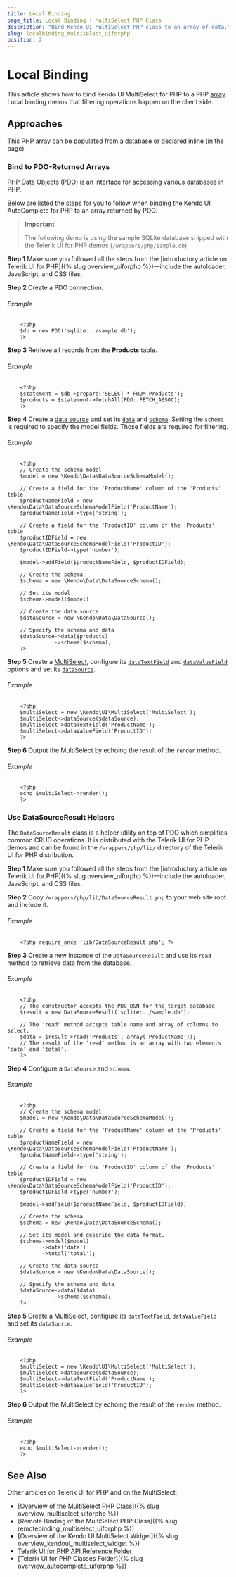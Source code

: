 ```yaml
---
title: Local Binding
page_title: Local Binding | MultiSelect PHP Class
description: "Bind Kendo UI MultiSelect PHP class to an array of data."
slug: localbinding_multiselect_uiforphp
position: 2
---
```


# Local Binding

This article shows how to bind Kendo UI MultiSelect for PHP to a PHP [array](http://php.net/manual/en/language.types.array.php). Local binding means that filtering operations happen on the client side.

## Approaches

This PHP array can be populated from a database or declared inline (in the page).

### Bind to PDO-Returned Arrays

[PHP Data Objects (PDO)](http://www.php.net/manual/en/intro.pdo.php) is an interface for accessing various databases in PHP.

Below are listed the steps for you to follow when binding the Kendo UI AutoComplete for PHP to an array returned by PDO.

> **Important**
>
> The following demo is using the sample SQLite database shipped with the Telerik UI for PHP demos (`/wrappers/php/sample.db`).

**Step 1** Make sure you followed all the steps from the [introductory article on Telerik UI for PHP]({% slug overview_uiforphp %})&mdash;include the autoloader, JavaScript, and CSS files.

**Step 2** Create a PDO connection.

###### Example

        <?php
        $db = new PDO('sqlite:../sample.db');
        ?>

**Step 3** Retrieve all records from the **Products** table.

###### Example

        <?php
        $statement = $db->prepare('SELECT * FROM Products');
        $products = $statement->fetchAll(PDO::FETCH_ASSOC);
        ?>

**Step 4** Create a [data source](/api/php/Kendo/Data/DataSource) and set its [`data`](/api/php/Kendo/Data/DataSource#data) and [`schema`](/api/php/Kendo/Data/DataSource#schema). Setting the `schema` is required to specify the model fields. Those fields are required for filtering.

###### Example

        <?php
        // Create the schema model
        $model = new \Kendo\Data\DataSourceSchemaModel();

        // Create a field for the 'ProductName' column of the 'Products' table
        $productNameField = new \Kendo\Data\DataSourceSchemaModelField('ProductName');
        $productNameField->type('string');

        // Create a field for the 'ProductID' column of the 'Products' table
        $productIDField = new \Kendo\Data\DataSourceSchemaModelField('ProductID');
        $productIDField->type('number');

        $model->addField($productNameField, $productIDField);

        // Create the schema
        $schema = new \Kendo\Data\DataSourceSchema();

        // Set its model
        $schema->model($model)

        // Create the data source
        $dataSource = new \Kendo\Data\DataSource();

        // Specify the schema and data
        $dataSource->data($products)
                   ->schema($schema);
        ?>

**Step 5** Create a [MultiSelect](/api/php/Kendo/UI/MultiSelect), configure its [`dataTextField`](/api/php/Kendo/UI/MultiSelect#datatextfield) and [`dataValueField`](/api/php/Kendo/UI/MultiSelect#datavaluefield) options and set its [`dataSource`](/api/php/Kendo/UI/MultiSelect#datasource).

###### Example

        <?php
        $multiSelect = new \Kendo\UI\MultiSelect('MultiSelect');
        $multiSelect->dataSource($dataSource);
        $multiSelect->dataTextField('ProductName');
        $multiSelect->dataValueField('ProductID');
        ?>

**Step 6** Output the MultiSelect by echoing the result of the `render` method.

###### Example

        <?php
        echo $multiSelect->render();
        ?>

### Use DataSourceResult Helpers

The `DataSourceResult` class is a helper utility on top of PDO which simplifies common CRUD operations. It is distributed with the Telerik UI for PHP demos and can be found in the `/wrappers/php/lib/` directory of the Telerik UI for PHP distribution.

**Step 1** Make sure you followed all the steps from the [introductory article on Telerik UI for PHP]({% slug overview_uiforphp %})&mdash;include the autoloader, JavaScript, and CSS files.

**Step 2** Copy `/wrappers/php/lib/DataSourceResult.php` to your web site root and include it.

###### Example

        <?php require_once 'lib/DataSourceResult.php'; ?>

**Step 3** Create a new instance of the `DataSourceResult` and use its `read` method to retrieve data from the database.

###### Example

        <?php
        // The constructor accepts the PDO DSN for the target database
        $result = new DataSourceResult('sqlite:../sample.db');

        // The 'read' method accepts table name and array of columns to select.
        $data = $result->read('Products', array('ProductName'));
        // The result of the 'read' method is an array with two elements 'data' and 'total'.
        ?>

**Step 4** Configure a `DataSource` and `schema`.

###### Example

        <?php
        // Create the schema model
        $model = new \Kendo\Data\DataSourceSchemaModel();

        // Create a field for the 'ProductName' column of the 'Products' table
        $productNameField = new \Kendo\Data\DataSourceSchemaModelField('ProductName');
        $productNameField->type('string');

        // Create a field for the 'ProductID' column of the 'Products' table
        $productIDField = new \Kendo\Data\DataSourceSchemaModelField('ProductID');
        $productIDField->type('number');

        $model->addField($productNameField, $productIDField);

        // Create the schema
        $schema = new \Kendo\Data\DataSourceSchema();

        // Set its model and describe the data format.
        $schema->model($model)
               ->data('data')
               ->total('total');

        // Create the data source
        $dataSource = new \Kendo\Data\DataSource();

        // Specify the schema and data
        $dataSource->data($data)
                   ->schema($schema);
        ?>

**Step 5** Create a MultiSelect, configure its `dataTextField`, `dataValueField` and set its `dataSource`.

###### Example

        <?php
        $multiSelect = new \Kendo\UI\MultiSelect('MultiSelect');
        $multiSelect->dataSource($dataSource);
        $multiSelect->dataTextField('ProductName');
        $multiSelect->dataValueField('ProductID');
        ?>

**Step 6** Output the MultiSelect by echoing the result of the `render` method.

###### Example

        <?php
        echo $multiSelect->render();
        ?>

## See Also

Other articles on Telerik UI for PHP and on the MultiSelect:

* [Overview of the MultiSelect PHP Class]({% slug overview_multiselect_uiforphp %})
* [Remote Binding of the MultiSelect PHP Class]({% slug remotebinding_multiselect_uiforphp %})
* [Overview of the Kendo UI MultiSelect Widget]({% slug overview_kendoui_multiselect_widget %})
* [Telerik UI for PHP API Reference Folder](/api/php/Kendo/UI/AutoComplete)
* [Telerik UI for PHP Classes Folder]({% slug overview_autocomplete_uiforphp %})
